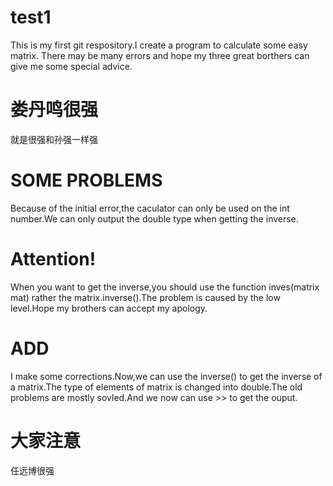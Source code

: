 # test1
This is my first git respository.I create a program to calculate some easy matrix.
There may be many errors and hope my three great borthers can give me some special advice.
# 娄丹鸣很强
就是很强和孙强一样强
# SOME PROBLEMS
Because of the initial error,the caculator can only be used on the int number.We can only output the double type when getting the inverse.
# Attention!
When you want to get the inverse,you should use the function inves(matrix mat) rather the matrix.inverse().The problem is caused by the low level.Hope my brothers can accept my apology.
# ADD
I make some corrections.Now,we can use the inverse() to get the inverse of a matrix.The type of elements of matrix is changed into double.The old problems are mostly sovled.And we now can use >> to get the ouput.
# 大家注意
任远博很强